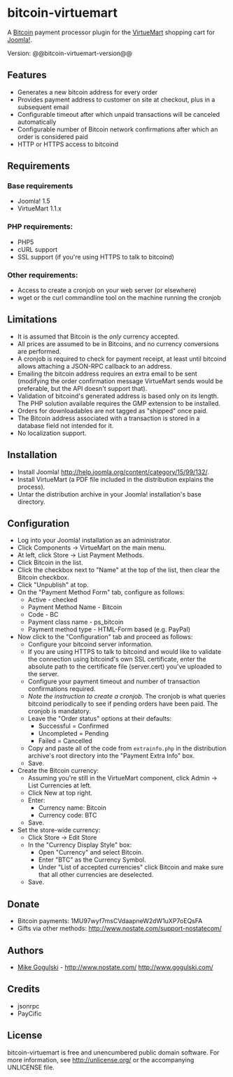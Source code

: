 bitcoin-virtuemart
==================

A [Bitcoin][Bitcoin] payment processor plugin for the
[VirtueMart][VirtueMart] shopping cart for [Joomla!][Joomla].

Version: @@bitcoin-virtuemart-version@@

Features
--------

* Generates a new bitcoin address for every order
* Provides payment address to customer on site at checkout, plus in a
  subsequent email
* Configurable timeout after which unpaid transactions will be canceled
  automatically
* Configurable number of Bitcoin network confirmations after which an order
  is considered paid
* HTTP or HTTPS access to bitcoind

Requirements
------------

### Base requirements
* Joomla! 1.5
* VirtueMart 1.1.x

### PHP requirements:
* PHP5
* cURL support  
* SSL support (if you're using HTTPS to talk to bitcoind)

### Other requirements:
* Access to create a cronjob on your web server (or elsewhere)
* wget or the curl commandline tool on the machine running the cronjob

Limitations
-----------

* It is assumed that Bitcoin is the *only* currency accepted.
* All prices are assumed to be in Bitcoins, and no currency conversions are
  performed.
* A cronjob is required to check for payment receipt, at least until
  bitcoind allows attaching a JSON-RPC callback to an address.
* Emailing the bitcoin address requires an extra email to be sent (modifying
  the order confirmation message VirtueMart sends would be preferable, but
  the API doesn't support that).
* Validation of bitcoind's generated address is based only on its length.
  The PHP solution available requires the GMP extension to be installed.
* Orders for downloadables are not tagged as "shipped" once paid.
* The Bitcoin address associated with a transaction is stored in a database
  field not intended for it.
* No localization support.

Installation
------------

* Install Joomla! <http://help.joomla.org/content/category/15/99/132/>.
* Install VirtueMart (a PDF file included in the distribution explains the
  process).
* Untar the distribution archive in your Joomla! installation's base
  directory. 

Configuration
-------------

* Log into your Joomla! installation as an administrator.
* Click Components -> VirtueMart on the main menu.
* At left, click Store -> List Payment Methods.
* Click Bitcoin in the list.
* Click the checkbox next to "Name" at the top of the list, then clear the
  Bitcoin checkbox.
* Click "Unpublish" at top.
* On the "Payment Method Form" tab, configure as follows:
	* Active - checked
	* Payment Method Name - Bitcoin
	* Code - BC
	* Payment class name - ps_bitcoin
	* Payment method type - HTML-Form based (e.g. PayPal)
* Now click to the "Configuration" tab and proceed as follows:
	* Configure your bitcoind server information.
	* If you are using HTTPS to talk to bitcoind and would like to validate
      the connection using bitcoind's own SSL certificate, enter the
      absolute path to the certificate file (server.cert) you've uploaded
      to the server.
	* Configure your payment timeout and number of transaction confirmations
      required.
	* *Note the instruction to create a cronjob.* The cronjob is what
	  queries bitcoind periodically to see if pending orders have been paid. The
      cronjob is mandatory.
	* Leave the "Order status" options at their defaults:
		* Successful = Confirmed
		* Uncompleted = Pending
		* Failed = Cancelled
	* Copy and paste all of the code from `extrainfo.php` in the distribution
      archive's root directory into the "Payment Extra Info" box.
	* Save.
* Create the Bitcoin currency:
	* Assuming you're still in the VirtueMart component, click Admin ->
	  List Currencies at left.
	* Click New at top right.
	* Enter:
		* Currency name: Bitcoin
		* Currency code: BTC
	* Save.
* Set the store-wide currency:
	* Click Store -> Edit Store
	* In the "Currency Display Style" box:
		* Open "Currency" and select Bitcoin.
		* Enter "BTC" as the Currency Symbol.
		* Under "List of accepted currencies" click Bitcoin and make sure
		  that all other currencies are deselected.
	* Save.

Donate
------

* Bitcoin payments: 1MU97wyf7msCVdaapneW2dW1uXP7oEQsFA
* Gifts via other methods: <http://www.nostate.com/support-nostatecom/>

Authors
-------

* [Mike Gogulski](http://github.com/mikegogulski) -
  <http://www.nostate.com/> <http://www.gogulski.com/>

Credits
-------

* jsonrpc
* PayCific

License
-------

bitcoin-virtuemart is free and unencumbered public domain software. For more
information, see <http://unlicense.org/> or the accompanying UNLICENSE file.


[Bitcoin]:		http://www.bitcoin.org/
[VirtueMart]:	http://www.virtuemart.net/
[Joomla]:		http://www.joomla.org/
